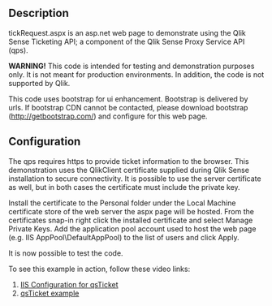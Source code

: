 <h2>Description</h2>
tickRequest.aspx is an asp.net web page to demonstrate using the Qlik Sense Ticketing
API; a component of the Qlik Sense Proxy Service API (qps).  

<strong>WARNING!</strong>
This code is intended for testing and demonstration purposes only.  It is not meant for
production environments.  In addition, the code is not supported by Qlik.

This code uses bootstrap for ui enhancement.  Bootstrap is delivered by urls.
If bootstrap CDN cannot be contacted, please download bootstrap (http://getbootstrap.com/)
and configure for this web page.

<h2>Configuration</h2>
The qps requires https to provide ticket information to the browser.  This demonstration uses the QlikClient certificate supplied during Qlik Sense installation to secure connectivity.  It is possible to use the server certificate as well, but in both cases the certificate must include the private key.

Install the certificate to the Personal folder under the Local Machine certificate store of the web server the aspx page will be hosted.
From the certificates snap-in right click the installed certificate and select Manage Private Keys.  Add the application pool account used to host the web page (e.g. IIS AppPool\DefaultAppPool) to the list of users and click Apply.

It is now possible to test the code.

To see this example in action, follow these video links:
1. [IIS Configuration for qsTicket](https://drive.google.com/open?id=0BxBEVQthCb29ek52R2pCZ3ZOX00)
2. [qsTicket example](https://drive.google.com/open?id=0BxBEVQthCb29VGhoNlN6NEpXa1E)
